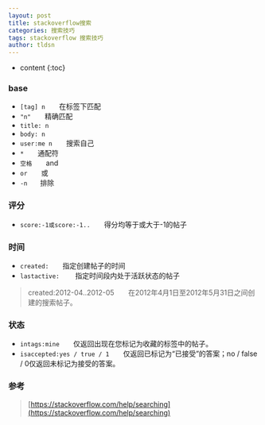 ```yaml
---
layout: post
title: stackoverflow搜索
categories: 搜索技巧
tags: stackoverflow 搜索技巧
author: tldsn
---
```


* content
{:toc}

### base

* `[tag] n`　　在标签下匹配
* `"n"`　　精确匹配
* `title: n`
* `body: n`
* `user:me n`　　搜索自己
* `*`　　通配符
* `空格`　　and
* `or`　　或
* `-n　`　排除

### 评分

* `score:-1或score:-1..`　　得分均等于或大于-1的帖子

### 时间

* `created:`　　指定创建帖子的时间
* `lastactive:`　　 指定时间段内处于活跃状态的帖子

>created:2012-04..2012-05　　在2012年4月1日至2012年5月31日之间创建的搜索帖子。  

### 状态

* `intags:mine`　　仅返回出现在您标记为收藏的标签中的帖子。
* `isaccepted:yes / true / 1`　　仅返回已标记为“已接受”的答案；no / false / 0仅返回未标记为接受的答案。

### 参考

> [https://stackoverflow.com/help/searching](https://stackoverflow.com/help/searching)
